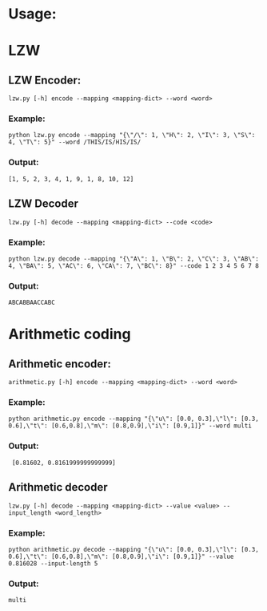 # Usage:

# LZW 

## LZW Encoder:
  
  ```lzw.py [-h] encode --mapping <mapping-dict> --word <word>```
  
  ### Example:

```python lzw.py encode --mapping "{\"/\": 1, \"H\": 2, \"I\": 3, \"S\": 4, \"T\": 5}" --word /THIS/IS/HIS/IS/```
  
  ### Output:

```[1, 5, 2, 3, 4, 1, 9, 1, 8, 10, 12]```

## LZW Decoder
  
  ```lzw.py [-h] decode --mapping <mapping-dict> --code <code>```
  
  ### Example:

```python lzw.py decode --mapping "{\"A\": 1, \"B\": 2, \"C\": 3, \"AB\": 4, \"BA\": 5, \"AC\": 6, \"CA\": 7, \"BC\": 8}" --code 1 2 3 4 5 6 7 8```
  
  ### Output:
  
  ```ABCABBAACCABC```

# Arithmetic coding

## Arithmetic encoder:

  ```arithmetic.py [-h] encode --mapping <mapping-dict> --word <word>```

  ### Example:

```python arithmetic.py encode --mapping "{\"u\": [0.0, 0.3],\"l\": [0.3, 0.6],\"t\": [0.6,0.8],\"m\": [0.8,0.9],\"i\": [0.9,1]}" --word multi```

 ### Output:

``` [0.81602, 0.8161999999999999]```


## Arithmetic decoder
  
  ```lzw.py [-h] decode --mapping <mapping-dict> --value <value> --input_length <word_length>```

   ### Example:

```python arithmetic.py decode --mapping "{\"u\": [0.0, 0.3],\"l\": [0.3, 0.6],\"t\": [0.6,0.8],\"m\": [0.8,0.9],\"i\": [0.9,1]}" --value 0.816028 --input-length 5```

  ### Output:

```multi```